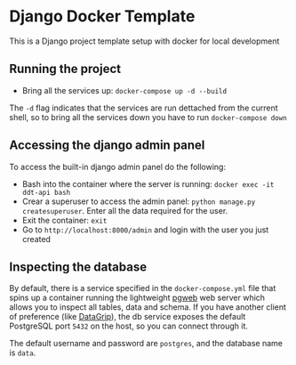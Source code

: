 # Django Docker Template
This is a Django project template setup with docker for local development


## Running the project

* Bring all the services up: `docker-compose up -d --build`

The `-d` flag indicates that the services are run dettached from the current shell, so
to bring all the services down you have to run `docker-compose down`


## Accessing the django admin panel

To access the built-in django admin panel do the following:

* Bash into the container where the server is running: `docker exec -it ddt-api bash`
* Crear a superuser to access the admin panel: `python manage.py createsuperuser`. Enter all the data required for
  the user.
* Exit the container: `exit`
* Go to `http://localhost:8000/admin` and login with the user you just created

## Inspecting the database

By default, there is a service specified in the `docker-compose.yml` file that spins up a container running the 
lightweight [pgweb](https://sosedoff.github.io/pgweb/) web server which allows you to inspect all tables, data and
schema. If you have another client of preference (like [DataGrip](https://www.jetbrains.com/datagrip/)), the db service
exposes the default PostgreSQL port `5432` on the host, so you can connect through it.

The default username and password are `postgres`, and the database name is `data`.
